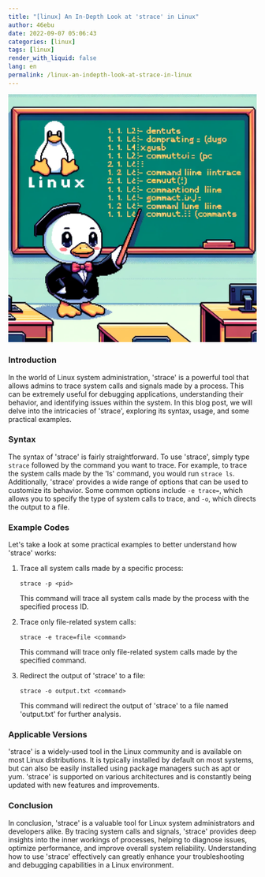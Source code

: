 ```yaml
---
title: "[linux] An In-Depth Look at 'strace' in Linux"
author: 46ebu
date: 2022-09-07 05:06:43 
categories: [linux]
tags: [linux]
render_with_liquid: false
lang: en
permalink: /linux-an-indepth-look-at-strace-in-linux
---
```


![Intro](/assets/img/post/linux.png)
### Introduction
In the world of Linux system administration, 'strace' is a powerful tool that allows admins to trace system calls and signals made by a process. This can be extremely useful for debugging applications, understanding their behavior, and identifying issues within the system. In this blog post, we will delve into the intricacies of 'strace', exploring its syntax, usage, and some practical examples.

### Syntax
The syntax of 'strace' is fairly straightforward. To use 'strace', simply type `strace` followed by the command you want to trace. For example, to trace the system calls made by the 'ls' command, you would run `strace ls`. Additionally, 'strace' provides a wide range of options that can be used to customize its behavior. Some common options include `-e trace=`, which allows you to specify the type of system calls to trace, and `-o`, which directs the output to a file.

### Example Codes
Let's take a look at some practical examples to better understand how 'strace' works:
1. Trace all system calls made by a specific process:
   ```
   strace -p <pid>
   ```
   This command will trace all system calls made by the process with the specified process ID.

2. Trace only file-related system calls:
   ```
   strace -e trace=file <command>
   ```
   This command will trace only file-related system calls made by the specified command.

3. Redirect the output of 'strace' to a file:
   ```
   strace -o output.txt <command>
   ```
   This command will redirect the output of 'strace' to a file named 'output.txt' for further analysis.

### Applicable Versions
'strace' is a widely-used tool in the Linux community and is available on most Linux distributions. It is typically installed by default on most systems, but can also be easily installed using package managers such as apt or yum. 'strace' is supported on various architectures and is constantly being updated with new features and improvements.

### Conclusion
In conclusion, 'strace' is a valuable tool for Linux system administrators and developers alike. By tracing system calls and signals, 'strace' provides deep insights into the inner workings of processes, helping to diagnose issues, optimize performance, and improve overall system reliability. Understanding how to use 'strace' effectively can greatly enhance your troubleshooting and debugging capabilities in a Linux environment.